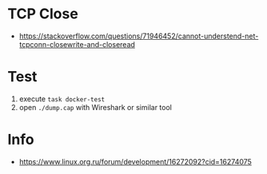 # TCP Close

* https://stackoverflow.com/questions/71946452/cannot-understend-net-tcpconn-closewrite-and-closeread

# Test

1. execute `task docker-test`
2. open `./dump.cap` with Wireshark or similar tool

# Info 

* https://www.linux.org.ru/forum/development/16272092?cid=16274075